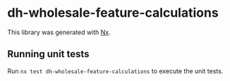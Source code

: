 # dh-wholesale-feature-calculations

This library was generated with [Nx](https://nx.dev).

## Running unit tests

Run `nx test dh-wholesale-feature-calculations` to execute the unit tests.

